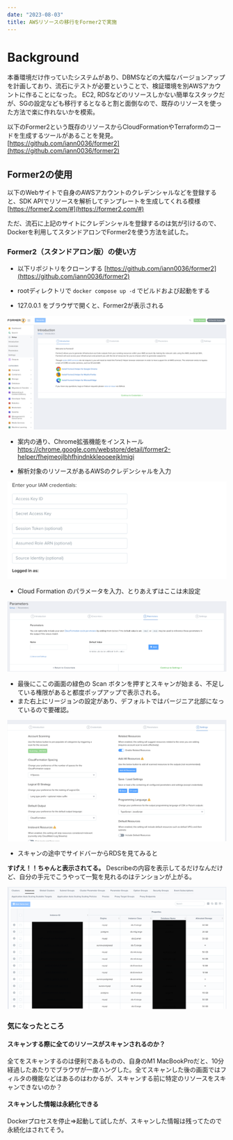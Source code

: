 ```yaml
---
date: "2023-08-03"
title: AWSリソースの移行をFormer2で実施
---
```


# Background
本番環境だけ作っていたシステムがあり、DBMSなどの大幅なバージョンアップを計画しており、流石にテストが必要ということで、検証環境を別AWSアカウントに作ることになった。
EC2, RDSなどのリソースしかない簡単なスタックだが、SGの設定なども移行するとなると割と面倒なので、既存のリソースを使った方法で楽に作れないかを模索。

以下のFormer2という既存のリソースからCloudFormationやTerraformのコードを生成するツールがあることを発見。
[https://github.com/iann0036/former2](https://github.com/iann0036/former2)

## Former2の使用
以下のWebサイトで自身のAWSアカウントのクレデンシャルなどを登録すると、SDK APIでリソースを解析してテンプレートを生成してくれる模様
[https://former2.com/#](https://former2.com/#)

ただ、流石に上記のサイトにクレデンシャルを登録するのは気が引けるので、Dockerを利用してスタンドアロンでFormer2を使う方法を試した。

### Former2（スタンドアロン版）の使い方

- 以下リポジトリをクローンする
[https://github.com/iann0036/former2](https://github.com/iann0036/former2)

- rootディレクトリで `docker compose up -d` でビルドおよび起動をする

- 127.0.0.1 をブラウザで開くと、Former2が表示される

![](../../../Pasted%20image%2020230803183023.png)

- 案内の通り、Chrome拡張機能をインストール
https://chrome.google.com/webstore/detail/former2-helper/fhejmeojlbhfhjndnkkleooeejklmigi

- 解析対象のリソースがあるAWSのクレデンシャルを入力

![](../../../Pasted%20image%2020230803184247.png)

- Cloud Formation のパラメータを入力、とりあえずはここは未設定

![](../../../Pasted%20image%2020230803184418.png)

- 最後にここの画面の緑色の Scan ボタンを押すとスキャンが始まる、不足している権限があると都度ポップアップで表示される。
- また右上にリージョンの設定があり、デフォルトではバージニア北部になっているので要確認。

![](../../../Pasted%20image%2020230803184741.png)

- スキャンの途中でサイドバーからRDSを見てみると

**すげえ！！ちゃんと表示されてる。**
Describeの内容を表示してるだけなんだけど、自分の手元でこうやって一覧を見れるのはテンションが上がる。

![](../../../Pasted%20image%2020230803185550.png)

### 気になったところ

#### スキャンする際に全てのリソースがスキャンされるのか？
全てをスキャンするのは便利であるものの、自身のM1 MacBookProだと、10分経過したあたりでブラウザが一度ハングした。全てスキャンした後の画面ではフィルタの機能などはあるのはわかるが、スキャンする前に特定のリソースをスキャンできないのか？

#### スキャンした情報は永続化できる
Dockerプロセスを停止=>起動して試したが、スキャンした情報は残ってたので永続化はされてそう。

